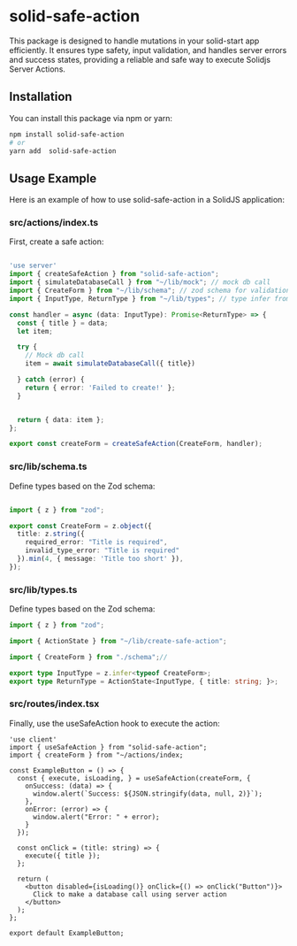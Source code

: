  # solid-safe-action

 This package is designed to handle mutations in your solid-start app efficiently. It ensures type safety, input validation, and handles server errors and success states, providing a reliable and safe way to execute Solidjs Server Actions.

 ## Installation

You can install this package via npm or yarn:

```bash
npm install solid-safe-action
# or
yarn add  solid-safe-action

```

## Usage Example 
Here is an example of how to use solid-safe-action in a SolidJS application:
### src/actions/index.ts
First, create a safe action:

```ts filename="index.ts" copy 

'use server'
import { createSafeAction } from "solid-safe-action";
import { simulateDatabaseCall } from "~/lib/mock"; // mock db call
import { CreateForm } from "~/lib/schema"; // zod schema for validation 
import { InputType, ReturnType } from "~/lib/types"; // type infer from zod schema and type of your action state 

const handler = async (data: InputType): Promise<ReturnType> => {
  const { title } = data;
  let item;

  try {
    // Mock db call 
    item = await simulateDatabaseCall({ title})

  } catch (error) {
    return { error: 'Failed to create!' };
  }


  return { data: item };
};

export const createForm = createSafeAction(CreateForm, handler);

```
### src/lib/schema.ts
Define types based on the Zod schema:

```ts filename="schema.ts" copy 

import { z } from "zod";

export const CreateForm = z.object({
  title: z.string({
    required_error: "Title is required",
    invalid_type_error: "Title is required"
  }).min(4, { message: 'Title too short' }),
});

```

### src/lib/types.ts
Define types based on the Zod schema:
```ts filename="schema.ts" copy 
import { z } from "zod";

import { ActionState } from "~/lib/create-safe-action";

import { CreateForm } from "./schema";//

export type InputType = z.infer<typeof CreateForm>;
export type ReturnType = ActionState<InputType, { title: string; }>;

```
### src/routes/index.tsx
Finally, use the useSafeAction hook to execute the action:

```tsx filename="index.tsx" copy
'use client'
import { useSafeAction } from "solid-safe-action";
import { createForm } from "~/actions/index;

const ExampleButton = () => {
  const { execute, isLoading, } = useSafeAction(createForm, {
    onSuccess: (data) => {
      window.alert(`Success: ${JSON.stringify(data, null, 2)}`);
    },
    onError: (error) => {
      window.alert("Error: " + error);
    }
  });

  const onClick = (title: string) => {
    execute({ title });
  };

  return ( 
    <button disabled={isLoading()} onClick={() => onClick("Button")}>
      Click to make a database call using server action
    </button>
  );
};

export default ExampleButton;

```





